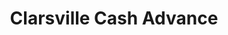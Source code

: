 ---
title: "Clarsville Cash Advance"
url: /clarksville/clarsville-cash-advance/
shop: pawnbroker
---